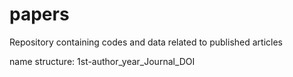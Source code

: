 # papers

Repository containing codes and data related to published articles

name structure: 1st-author_year_Journal_DOI
